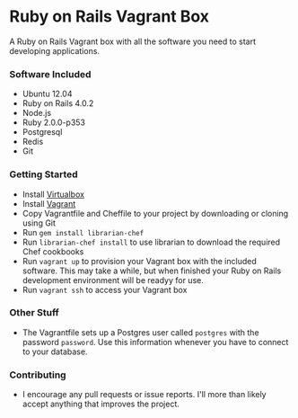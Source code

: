 Ruby on Rails Vagrant Box
=============

A Ruby on Rails Vagrant box with all the software you need to start developing applications.

### Software Included
- Ubuntu 12.04
- Ruby on Rails 4.0.2
- Node.js
- Ruby 2.0.0-p353
- Postgresql
- Redis
- Git

### Getting Started
- Install [Virtualbox](https://www.virtualbox.org/wiki/Downloads)
- Install [Vagrant](http://downloads.vagrantup.com/)
- Copy Vagrantfile and Cheffile to your project by downloading or cloning using Git
- Run `gem install librarian-chef`
- Run `librarian-chef install` to use librarian to download the required Chef cookbooks
- Run `vagrant up` to provision your Vagrant box with the included software. This may take a while, but when finished your Ruby on Rails development environment will be readyy for use.
- Run `vagrant ssh` to access your Vagrant box

### Other Stuff
- The Vagrantfile sets up a Postgres user called `postgres` with the password `password`. Use this information whenever you have to connect to your database.

### Contributing
- I encourage any pull requests or issue reports. I'll more than likely accept anything that improves the project.